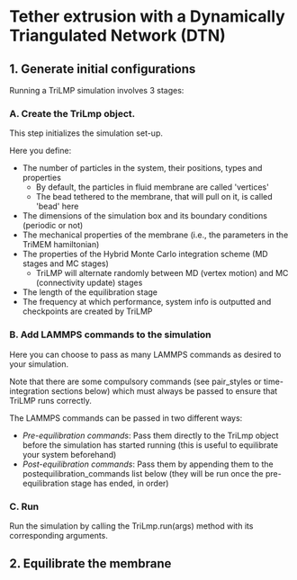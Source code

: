 # Tether extrusion with a Dynamically Triangulated Network (DTN)

## 1. Generate initial configurations

Running a TriLMP simulation involves 3 stages:

### A. Create the TriLmp object. 
This step initializes the simulation set-up. 

Here you define:
- The number of particles in the system, their positions, types and properties
  - By default, the particles in fluid membrane are called 'vertices'
  - The bead tethered to the membrane, that will pull on it, is called 'bead' here
- The dimensions of the simulation box and its boundary conditions (periodic or not)
- The mechanical properties of the membrane (i.e., the parameters in the TriMEM hamiltonian)
- The properties of the Hybrid Monte Carlo integration scheme (MD stages and MC stages)
  - TriLMP will alternate randomly between MD (vertex motion) and MC (connectivity update) stages
- The length of the equilibration stage
- The frequency at which performance, system info is outputted and checkpoints are created by TriLMP
  
### B. Add LAMMPS commands to the simulation
 Here you can choose to pass as many LAMMPS commands as desired to your simulation.
 
 Note that there are some compulsory commands (see pair_styles or time-integration sections below)
 which must always be passed to ensure that TriLMP runs correctly.
 
 The LAMMPS commands can be passed in two different ways:
- *Pre-equilibration commands*: Pass them directly to the TriLmp object before the simulation has started running (this is useful to equilibrate your system beforehand)
- *Post-equilibration commands*: Pass them by appending them to the postequilibration_commands list below (they will be run once the pre-equilibration stage has ended, in order)
  
### C. Run 
Run the simulation by calling the TriLmp.run(args) method with its corresponding arguments.

## 2. Equilibrate the membrane
